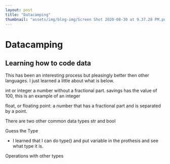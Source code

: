 ```yaml
---
layout: post
title: "Datacamping"
thumbnail: "assets/img/blog-img/Screen Shot 2020-08-30 at 9.37.28 PM.png"
---
```


# Datacamping
## Learning how to code data 

This has been an interesting process but pleasingly better then other languages.  I just learned a little about what is below. 

int or integer a number without a fractional part.
savings has the value of 100, this is an example of an integer

float, or floating point: a number that has a fractional part and is separated by a point.

There are two other common data types str and bool

Guess the Type
- I learned that I can do type() and put variable in the prothesis and see what type it is. 

Operations with other types

